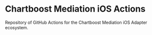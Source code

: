 # Chartboost Mediation iOS Actions
Repository of GitHub Actions for the Chartboost Mediation iOS Adapter ecosystem.
